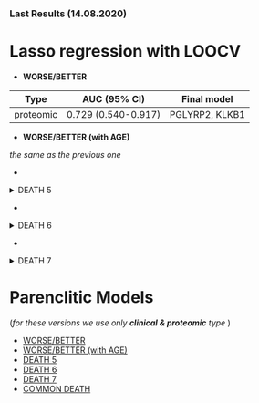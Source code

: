 ### Last Results (14.08.2020)
# Lasso regression with LOOCV

- **WORSE/BETTER**

| Type      | AUC (95% CI)        | Final model |
|-----------|---------------------|-------------|
| proteomic | 0.729 (0.540-0.917) | PGLYRP2, KLKB1 |
- **WORSE/BETTER (with AGE)** 

_the same as the previous one_ 

- 
<details>
  <summary>DEATH 5</summary>
  <br>
  <pre>
    | Type                 | AUC (95% CI)        | Final model                                |
    |----------------------|---------------------|--------------------------------------------|
    | clinical             | 0.854 (0.763-0.944) | N.PH, N.LAC                                |        
    | proteomic            | 0.864 (0.776-0.953) | HRG, SERPINA3, FETUB, MASP2                |
    | clinical &  proteomic| 0.917 (0.851-0.983) | N.PH, N.LAC, SERPINA3, MASP2               |
  </pre>
</details>

- 
<details>
  <summary>DEATH 6</summary>
  <br>
  <pre>
    | Type                 | AUC (95% CI)        | Final model                                |
    |----------------------|---------------------|--------------------------------------------|
    | clinical             | 0.870 (0.779-0.961) | N.PH, N.LAC                                |        
    | proteomic            | 0.878 (0.779-0.976) | KNG1, CFI, HRG, SERPINA3, FETUB, MASP2     |
    | clinical &  proteomic| 0.917 (0.849-0.986) | N.PH, N.LAC, SERPINA3, MASP2.              |
  </pre>
</details>

- 
<details>
  <summary>DEATH 7</summary>
  <br>
  <pre>
    | Type                 | AUC (95% CI)        | Final model                                |
    |----------------------|---------------------|--------------------------------------------|
    | clinical             | 0.844 (0.732-0.956) | N.PCO2, N.PH, N.LAC                        |        
    | proteomic            | 0.900 (0.816-0.985) | A2M, KNG1, CFI, HRG, PZP, SERPINA3, MASP2  |
    | clinical &  proteomic| 0.897 (0.806-0.987) | N.PCO2, N.PH, N.LAC, MASP2                 |
  </pre>
</details>



# Parenclitic Models

(_for these versions we use only **clinical &  proteomic** type_ )
- [WORSE/BETTER](A.md)
- [WORSE/BETTER (with AGE)](WA.md)
- [DEATH 5](DEATH5.md)
- [DEATH 6](DEATH6.md)
- [DEATH 7](DEATH7.md)
- [COMMON DEATH](COMMON_DEATH.md)
